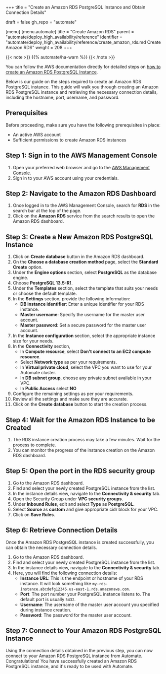 +++
title = "Create an Amazon RDS PostgreSQL Instance and Obtain Connection Details"

draft = false
gh_repo = "automate"

[menu]
  [menu.automate]
    title = "Create Amazon RDS"
    parent = "automate/deploy_high_availability/reference"
    identifier = "automate/deploy_high_availability/reference/create_amazon_rds.md Create Amazon RDS"
    weight = 208
+++

{{< note >}}
{{% automate/ha-warn %}}
{{< /note >}}

You can follow the AWS documentation directly for detailed steps on [how to create an Amazon RDS PostgreSQL Instance](https://docs.aws.amazon.com/AmazonRDS/latest/UserGuide/CHAP_GettingStarted.CreatingConnecting.PostgreSQL.html).

Below is our guide on the steps required to create an Amazon RDS PostgreSQL instance. This guide will walk you through creating an Amazon RDS PostgreSQL instance and retrieving the necessary connection details, including the hostname, port, username, and password.

## Prerequisites

Before proceeding, make sure you have the following prerequisites in place:

- An active AWS account
- Sufficient permissions to create Amazon RDS instances

## Step 1: Sign in to the AWS Management Console

1. Open your preferred web browser and go to the [AWS Management Console](https://console.aws.amazon.com/).
1. Sign in to your AWS account using your credentials.

## Step 2: Navigate to the Amazon RDS Dashboard

1. Once logged in to the AWS Management Console, search for **RDS** in the search bar at the top of the page.
1. Click on the **Amazon RDS** service from the search results to open the Amazon RDS dashboard.

## Step 3: Create a New Amazon RDS PostgreSQL Instance

1. Click on **Create database** button in the Amazon RDS dashboard.
1. On the **Choose a database creation method** page, select the **Standard Create** option.
1. Under the **Engine options** section, select **PostgreSQL** as the database engine.
1. Choose **PostgreSQL 13.5-R1**.
1. Under the **Templates** section, select the template that suits your needs or choose the default template.
1. In the **Settings** section, provide the following information:
   - **DB instance identifier**: Enter a unique identifier for your RDS instance.
   - **Master username**: Specify the username for the master user account.
   - **Master password**: Set a secure password for the master user account.
1. In the **Instance configuration** section, select the appropriate instance size for your needs.
1. In the **Connectivity** section,
    - In **Compute resource**, select **Don't connect to an EC2 compute resource**.
    - Select **Network type** as per your requirements.
    - In **Virtual private cloud**, select the VPC you want to use for your Automate cluster.
    - In **DB subnet group**, choose any private subnet available in your VPC.
    - In **Public Access** select **NO**
1. Configure the remaining settings as per your requirements.
1. Review all the settings and make sure they are accurate.
1. Click on the **Create database** button to start the creation process.

## Step 4: Wait for the Amazon RDS Instance to be Created

1. The RDS instance creation process may take a few minutes. Wait for the process to complete.
1. You can monitor the progress of the instance creation on the Amazon RDS dashboard.

## Step 5: Open the port in the RDS security group

1. Go to the Amazon RDS dashboard.
1. Find and select your newly created PostgreSQL instance from the list.
1. In the instance details view, navigate to the **Connectivity & security** tab.
1. Open the Security Group under **VPC security groups**.
1. Under **Inbound Rules**, edit and select **Type** as **PostgreSQL**.
1. Select **Source** as **custom** and give appropriate cidr block for your VPC.
1. Click on **Save Rules**.

## Step 6: Retrieve Connection Details

Once the Amazon RDS PostgreSQL instance is created successfully, you can obtain the necessary connection details.

1. Go to the Amazon RDS dashboard.
1. Find and select your newly created PostgreSQL instance from the list.
1. In the instance details view, navigate to the **Connectivity & security** tab.
1. Here, you will find the following connection details:
   - **Instance URL**: This is the endpoint or hostname of your RDS instance. It will look something like `my-rds-instance.abcdefg12345.us-east-1.rds.amazonaws.com`.
   - **Port**: The port number your PostgreSQL instance listens to. The default port is usually `5432`.
   - **Username**: The username of the master user account you specified during instance creation.
   - **Password**: The password for the master user account.

## Step 7: Connect to Your Amazon RDS PostgreSQL Instance

Using the connection details obtained in the previous step, you can now connect to your Amazon RDS PostgreSQL instance from Automate.
Congratulations! You have successfully created an Amazon RDS PostgreSQL instance, and it's ready to be used with Automate.
